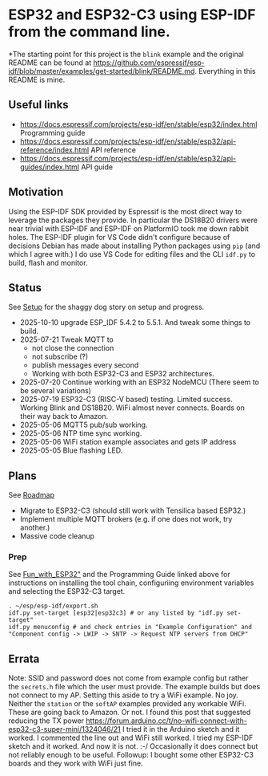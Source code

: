 # ESP32 and ESP32-C3 using ESP-IDF from the command line.

*The starting point for this project is the `blink` example and the original README can be found at <https://github.com/espressif/esp-idf/blob/master/examples/get-started/blink/README.md>. Everything in this README is mine.

## Useful links

* <https://docs.espressif.com/projects/esp-idf/en/stable/esp32/index.html> Programming guide
* <https://docs.espressif.com/projects/esp-idf/en/stable/esp32/api-reference/index.html> API reference
* <https://docs.espressif.com/projects/esp-idf/en/stable/esp32/api-guides/index.html> API guide

## Motivation

Using the ESP-IDF SDK provided by Espressif is the most direct way to leverage the packages they provide. In particular the DS18B20 drivers were near trivial with ESP-IDF and ESP-IDF on PlatformIO took me down rabbit holes. The ESP-IDF plugin for VS Code didn't configure because of decisions Debian has made about installing Python packages using `pip` (and which I agree with.) I do use VS Code for editing files and the CLI `idf.py` to build, flash and monitor.

## Status

See [Setup](./setup.md) for the shaggy dog story on setup and progress.

* 2025-10-10 upgrade ESP_IDF 5.4.2 to 5.5.1. And tweak some things to build.
* 2025-07-21 Tweak MQTT to
    * not close the connection
    * not subscribe (?)
    * publish messages every second
    * Working with both ESP32-C3 and ESP32 architectures.
* 2025-07-20 Continue working with an ESP32 NodeMCU (There seem to be several variations)
* 2025-07-19 ESP32-C3 (RISC-V based) testing. Limited success. Working Blink and DS18B20. WiFi almost never connects. Boards on their way back to Amazon.
* 2025-05-06 MQTT5 pub/sub working.
* 2025-05-06 NTP time sync working.
* 2025-05-06 WiFi station example associates and gets IP address
* 2025-05-05 Blue flashing LED.

## Plans

See [Roadmap](./roadmap.md)

* Migrate to ESP32-C3 (should still work with Tensilica based ESP32.)
* Implement multiple MQTT brokers (e.g. if one does not work, try another.)
* Massive code cleanup

### Prep

See [Fun_with_ESP32"](https://github.com/HankB/Fun_with_ESP32/tree/main/ESP-IDF) and the Programming Guide linked above for instructions on installing the tool chain, configuriing environment variables and selecting the ESP32-C3 target.

```text
. ~/esp/esp-idf/export.sh
idf.py set-target [esp32|esp32c3] # or any listed by "idf.py set-target"
idf.py menuconfig # and check entries in "Example Configuration" and "Component config -> LWIP -> SNTP -> Request NTP servers from DHCP"
```

## Errata

Note: SSID and password does not come from example config but rather the `secrets.h` file which the user must provide. The example builds but does not connect to my AP. Setting this aside to try a WiFi example. No joy. Neither the `station` or the `softAP` examples provided any workable WiFi. These are going back to Amazon. Or not. I found this post that suggested reducing the TX power <https://forum.arduino.cc/t/no-wifi-connect-with-esp32-c3-super-mini/1324046/21> I tried it in the Arduino sketch and it worked. I commented the line out and WiFi still worked. I tried my ESP-IDF sketch and it worked. And now it is not. :-/ Occasionally it does connect but not reliably enough to be useful. Followup: I bought some other ESP32-C3 boards and they work with WiFi just fine.
